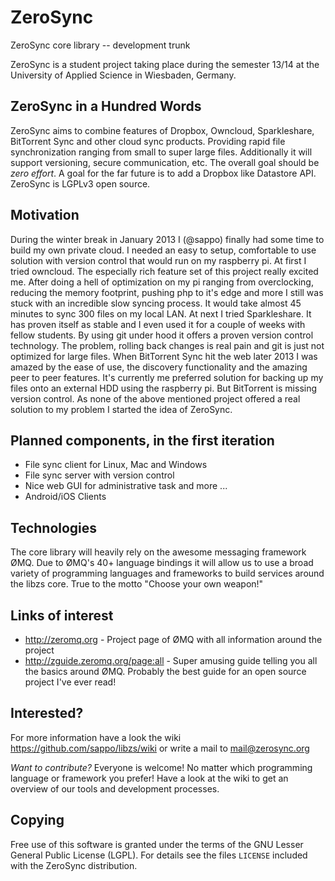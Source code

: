 # ZeroSync

ZeroSync core library -- development trunk 

ZeroSync is a student project taking place during the semester 13/14 at the University of Applied Science in Wiesbaden, Germany.

## ZeroSync in a Hundred Words

ZeroSync aims to combine features of Dropbox, Owncloud, Sparkleshare, BitTorrent Sync and other cloud sync products. Providing rapid file synchronization ranging from small to super large files. Additionally it will support versioning, secure communication, etc. The overall goal should be *zero effort*. A goal for the far future is to add a Dropbox like Datastore API.
ZeroSync is LGPLv3 open source.

## Motivation

During the winter break in January 2013 I (@sappo) finally had some time to build my own private cloud. I needed an easy to setup, comfortable to use solution with version control that would run on my raspberry pi.
At first I tried owncloud. The especially rich feature set of this project really excited me. After doing a hell of optimization on my pi ranging from overclocking, reducing the memory footprint, pushing php to it's edge and more I still was stuck with an incredible slow syncing process. It would take almost 45 minutes to sync 300 files on my local LAN. At next I tried Sparkleshare. It has proven itself as stable and I even used it for a couple of weeks with fellow students. By using git under hood it offers a proven version control technology. The problem, rolling back changes is real pain and git is just not optimized for large files. When BitTorrent Sync hit the web later 2013 I was amazed by the ease of use, the discovery functionality and the amazing peer to peer features. It's currently me preferred solution for backing up my files onto an external HDD using the raspberry pi. But BitTorrent is missing version control.
As none of the above mentioned project offered a real solution to my problem I started the idea of ZeroSync.

## Planned components, in the first iteration

* File sync client for Linux, Mac and Windows 
* File sync server with version control
* Nice web GUI for administrative task and more ...
* Android/iOS Clients

## Technologies

The core library will heavily rely on the awesome messaging framework ØMQ. Due to ØMQ's 40+ language bindings it will allow us to use a broad variety of programming languages and frameworks to build services around the libzs core. 
True to the motto "Choose your own weapon!"

## Links of interest

* http://zeromq.org - Project page of ØMQ with all information around the project
* http://zguide.zeromq.org/page:all - Super amusing guide telling you all the basics around ØMQ. Probably the best guide for an open source project I've ever read! 

## Interested?

For more information have a look the wiki https://github.com/sappo/libzs/wiki
or write a mail to mail@zerosync.org

*Want to contribute?* Everyone is welcome! No matter which programming language or framework you prefer! Have a look at the wiki to get an overview of our tools and development processes.

## Copying

Free use of this software is granted under the terms of the GNU Lesser General
Public License (LGPL). For details see the files `LICENSE` included with the ZeroSync distribution.
